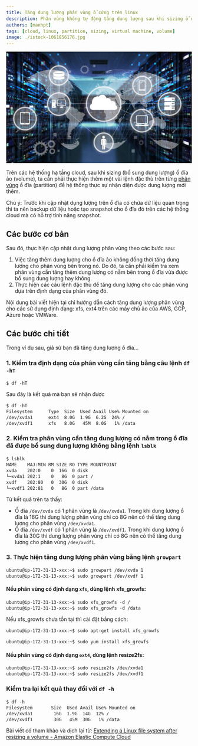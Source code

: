 ```yaml
---
title: Tăng dung lượng phân vùng ổ cứng trên linux
description: Phân vùng không tự động tăng dung lượng sau khi sizing ổ đĩa ảo (volume) nên ta phải thực hiện thêm dung lượng cho phân vùng (partition).
authors: [manhpt]
tags: [cloud, linux, partition, sizing, virtual machine, volume]
image: ./istock-1061856176.jpg
---
```


![](./istock-1061856176.jpg)

Trên các hệ thống hạ tầng cloud, sau khi sizing (bổ sung dung lượng) ổ đĩa ảo (volume), ta cần phải thực hiện thêm một vài lệnh đặc thù trên từng [phân vùng](https://manhpt.com/tag/partition/) ổ đĩa (partition) để hệ thống thực sự nhận diện được dung lượng mới thêm.

Chú ý: Trước khi cập nhật dụng lượng trên ổ đĩa có chứa dữ liệu quan trọng thì ta nên backup dữ liệu hoặc tạo snapshot cho ổ đĩa đó trên các hệ thống cloud mà có hỗ trợ tính năng snapshot.

## Các bước cơ bản

Sau đó, thực hiện cập nhật dung lượng phân vùng theo các bước sau:

1.  Việc tăng thêm dung lượng cho ổ đĩa ảo không đồng thời tăng dung lượng cho phân vùng bên trong nó. Do đó, ta cần phải kiểm tra xem phân vùng cần tăng thêm dung lượng có nằm bên trong ổ đĩa vừa được bổ sung dung lượng hay không.
2.  Thực hiện các câu lệnh đặc thù để tăng dung lượng cho các phân vùng dựa trên định dạng của phân vùng đó.

Nội dung bài viết hiện tại chỉ hướng dẫn cách tăng dung lượng phân vùng cho các sử dụng định dạng: xfs, ext4 trên các máy chủ ảo của AWS, GCP, Azure hoặc VMWare.

## Các bước chi tiết

Trong ví dụ sau, giả sử bạn đã tăng dung lượng ổ đĩa...

### 1. Kiểm tra định dạng của phân vùng cần tăng bằng câu lệnh `df -hT`

```shell
$ df -hT
```

Sau đây là kết quả mà bạn sẽ nhận được

```shell
$ df -hT
Filesystem      Type  Size  Used Avail Use% Mounted on
/dev/xvda1      ext4  8.0G  1.9G  6.2G  24% /
/dev/xvdf1      xfs   8.0G   45M  8.0G   1% /data
```

### 2. Kiểm tra phân vùng cần tăng dung lượng có nằm trong ổ đĩa đã được bổ sung dung lượng không bằng lệnh `lsblk`

```shell
$ lsblk
NAME    MAJ:MIN RM SIZE RO TYPE MOUNTPOINT
xvda    202:0    0  16G  0 disk
└─xvda1 202:1    0   8G  0 part /
xvdf    202:80   0  30G  0 disk
└─xvdf1 202:81   0   8G  0 part /data
```

Từ kết quả trên ta thấy:
- Ổ đĩa `/dev/xvda` có 1 phân vùng là `/dev/xvda1`. Trong khi dung lượng ổ đĩa là 16G thì dung lượng phân vùng chỉ có 8G nên có thể tăng dung lượng cho phân vùng `/dev/xvda1`.
- Ổ đĩa `/dev/xvdf` có 1 phân vùng là `/dev/xvdf1`. Trong khi dung lượng ổ đĩa là 30G thì dung lượng phân vùng chỉ có 8G nên có thể tăng dung lượng cho phân vùng `/dev/xvdf1`.

### 3. Thực hiện tăng dung lượng phân vùng bằng lệnh `growpart`

```shell
ubuntu@ip-172-31-13-xxx:~$ sudo growpart /dev/xvda 1
ubuntu@ip-172-31-13-xxx:~$ sudo growpart /dev/xvdf 1
```

#### Nếu phân vùng có định dạng `xfs`, dùng lệnh xfs_growfs:

```shell
ubuntu@ip-172-31-13-xxx:~$ sudo xfs_growfs -d /
ubuntu@ip-172-31-13-xxx:~$ sudo xfs_growfs -d /data
```

Nếu xfs_growfs chưa tồn tại thì cài đặt bằng cách:

```shell title="for debian/ubuntu-based"
ubuntu@ip-172-31-13-xxx:~$ sudo apt-get install xfs_growfs
```

```shell title="for centos/rehl-based"
ubuntu@ip-172-31-13-xxx:~$ sudo yum install xfs_growfs
```

#### Nếu phân vùng có định dạng `ext4`, dùng lệnh resize2fs:

```shell
ubuntu@ip-172-31-13-xxx:~$ sudo resize2fs /dev/xvda1
ubuntu@ip-172-31-13-xxx:~$ sudo resize2fs /dev/xvdf1
```

### Kiểm tra lại kết quả thay đổi với `df -h`

```shell
$ df -h
Filesystem       Size  Used Avail Use% Mounted on
/dev/xvda1        16G  1.9G  14G  12% /
/dev/xvdf1        30G   45M  30G   1% /data
```

Bài viết có tham khảo và dịch lại từ: [Extending a Linux file system after resizing a volume - Amazon Elastic Compute Cloud](https://docs.aws.amazon.com/AWSEC2/latest/UserGuide/recognize-expanded-volume-linux.html#extend-file-system)
